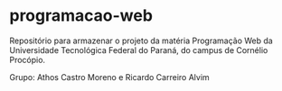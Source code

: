 # programacao-web
Repositório para armazenar o projeto da matéria Programação Web da Universidade Tecnológica Federal do Paraná, do campus de Cornélio Procópio.

Grupo: Athos Castro Moreno e Ricardo Carreiro Alvim